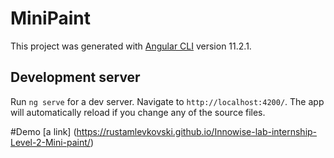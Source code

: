 # MiniPaint

This project was generated with [Angular CLI](https://github.com/angular/angular-cli) version 11.2.1.

## Development server

Run `ng serve` for a dev server. Navigate to `http://localhost:4200/`. The app will automatically reload if you change any of the source files.

#Demo 
[a link] (https://rustamlevkovski.github.io/Innowise-lab-internship-Level-2-Mini-paint/)
